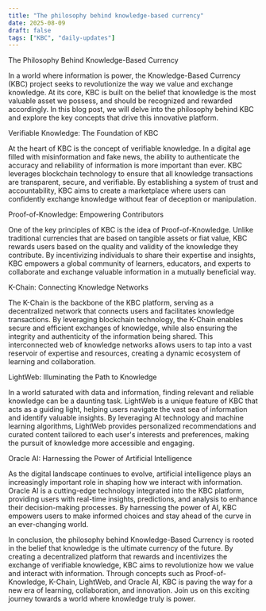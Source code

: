 ```yaml
---
title: "The philosophy behind knowledge‑based currency"
date: 2025-08-09
draft: false
tags: ["KBC", "daily-updates"]
---
```


The Philosophy Behind Knowledge-Based Currency

In a world where information is power, the Knowledge-Based Currency (KBC) project seeks to revolutionize the way we value and exchange knowledge. At its core, KBC is built on the belief that knowledge is the most valuable asset we possess, and should be recognized and rewarded accordingly. In this blog post, we will delve into the philosophy behind KBC and explore the key concepts that drive this innovative platform.

Verifiable Knowledge: The Foundation of KBC

At the heart of KBC is the concept of verifiable knowledge. In a digital age filled with misinformation and fake news, the ability to authenticate the accuracy and reliability of information is more important than ever. KBC leverages blockchain technology to ensure that all knowledge transactions are transparent, secure, and verifiable. By establishing a system of trust and accountability, KBC aims to create a marketplace where users can confidently exchange knowledge without fear of deception or manipulation.

Proof-of-Knowledge: Empowering Contributors

One of the key principles of KBC is the idea of Proof-of-Knowledge. Unlike traditional currencies that are based on tangible assets or fiat value, KBC rewards users based on the quality and validity of the knowledge they contribute. By incentivizing individuals to share their expertise and insights, KBC empowers a global community of learners, educators, and experts to collaborate and exchange valuable information in a mutually beneficial way.

K-Chain: Connecting Knowledge Networks

The K-Chain is the backbone of the KBC platform, serving as a decentralized network that connects users and facilitates knowledge transactions. By leveraging blockchain technology, the K-Chain enables secure and efficient exchanges of knowledge, while also ensuring the integrity and authenticity of the information being shared. This interconnected web of knowledge networks allows users to tap into a vast reservoir of expertise and resources, creating a dynamic ecosystem of learning and collaboration.

LightWeb: Illuminating the Path to Knowledge

In a world saturated with data and information, finding relevant and reliable knowledge can be a daunting task. LightWeb is a unique feature of KBC that acts as a guiding light, helping users navigate the vast sea of information and identify valuable insights. By leveraging AI technology and machine learning algorithms, LightWeb provides personalized recommendations and curated content tailored to each user's interests and preferences, making the pursuit of knowledge more accessible and engaging.

Oracle AI: Harnessing the Power of Artificial Intelligence

As the digital landscape continues to evolve, artificial intelligence plays an increasingly important role in shaping how we interact with information. Oracle AI is a cutting-edge technology integrated into the KBC platform, providing users with real-time insights, predictions, and analysis to enhance their decision-making processes. By harnessing the power of AI, KBC empowers users to make informed choices and stay ahead of the curve in an ever-changing world.

In conclusion, the philosophy behind Knowledge-Based Currency is rooted in the belief that knowledge is the ultimate currency of the future. By creating a decentralized platform that rewards and incentivizes the exchange of verifiable knowledge, KBC aims to revolutionize how we value and interact with information. Through concepts such as Proof-of-Knowledge, K-Chain, LightWeb, and Oracle AI, KBC is paving the way for a new era of learning, collaboration, and innovation. Join us on this exciting journey towards a world where knowledge truly is power.
